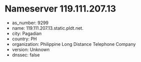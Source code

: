 # Nameserver 119.111.207.13

* as_number: 9299
* name: 119.111.207.13.static.pldt.net.
* city: Pagadian
* country: PH
* organization: Philippine Long Distance Telephone Company
* version: Unknown
* dnssec: false
